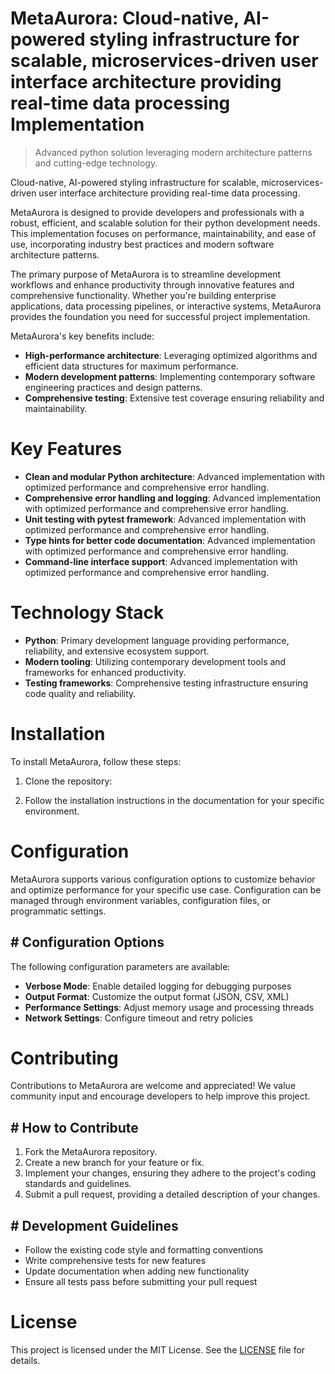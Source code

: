 <!-- fallback_MetaAurora_20250802110331_26834 -->

# MetaAurora: Cloud-native, AI-powered styling infrastructure for scalable, microservices-driven user interface architecture providing real-time data processing Implementation
> Advanced python solution leveraging modern architecture patterns and cutting-edge technology.

Cloud-native, AI-powered styling infrastructure for scalable, microservices-driven user interface architecture providing real-time data processing.

MetaAurora is designed to provide developers and professionals with a robust, efficient, and scalable solution for their python development needs. This implementation focuses on performance, maintainability, and ease of use, incorporating industry best practices and modern software architecture patterns.

The primary purpose of MetaAurora is to streamline development workflows and enhance productivity through innovative features and comprehensive functionality. Whether you're building enterprise applications, data processing pipelines, or interactive systems, MetaAurora provides the foundation you need for successful project implementation.

MetaAurora's key benefits include:

* **High-performance architecture**: Leveraging optimized algorithms and efficient data structures for maximum performance.
* **Modern development patterns**: Implementing contemporary software engineering practices and design patterns.
* **Comprehensive testing**: Extensive test coverage ensuring reliability and maintainability.

# Key Features

* **Clean and modular Python architecture**: Advanced implementation with optimized performance and comprehensive error handling.
* **Comprehensive error handling and logging**: Advanced implementation with optimized performance and comprehensive error handling.
* **Unit testing with pytest framework**: Advanced implementation with optimized performance and comprehensive error handling.
* **Type hints for better code documentation**: Advanced implementation with optimized performance and comprehensive error handling.
* **Command-line interface support**: Advanced implementation with optimized performance and comprehensive error handling.

# Technology Stack

* **Python**: Primary development language providing performance, reliability, and extensive ecosystem support.
* **Modern tooling**: Utilizing contemporary development tools and frameworks for enhanced productivity.
* **Testing frameworks**: Comprehensive testing infrastructure ensuring code quality and reliability.

# Installation

To install MetaAurora, follow these steps:

1. Clone the repository:


2. Follow the installation instructions in the documentation for your specific environment.

# Configuration

MetaAurora supports various configuration options to customize behavior and optimize performance for your specific use case. Configuration can be managed through environment variables, configuration files, or programmatic settings.

## # Configuration Options

The following configuration parameters are available:

* **Verbose Mode**: Enable detailed logging for debugging purposes
* **Output Format**: Customize the output format (JSON, CSV, XML)
* **Performance Settings**: Adjust memory usage and processing threads
* **Network Settings**: Configure timeout and retry policies

# Contributing

Contributions to MetaAurora are welcome and appreciated! We value community input and encourage developers to help improve this project.

## # How to Contribute

1. Fork the MetaAurora repository.
2. Create a new branch for your feature or fix.
3. Implement your changes, ensuring they adhere to the project's coding standards and guidelines.
4. Submit a pull request, providing a detailed description of your changes.

## # Development Guidelines

* Follow the existing code style and formatting conventions
* Write comprehensive tests for new features
* Update documentation when adding new functionality
* Ensure all tests pass before submitting your pull request

# License

This project is licensed under the MIT License. See the [LICENSE](https://github.com/Muramatsuu/MetaAurora/blob/main/LICENSE) file for details.
